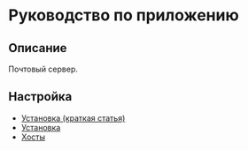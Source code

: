 Руководство по приложению
===

## Описание

Почтовый сервер.

## Настройка

* [Установка (краткая статья)](https://github.com/yii2bundle/yii2-application-template/blob/master/src/common/guide/ru/install-short.md)
* [Установка](https://github.com/yii2bundle/yii2-application-template/blob/master/src/common/guide/ru/install.md)
* [Хосты](host.md)
